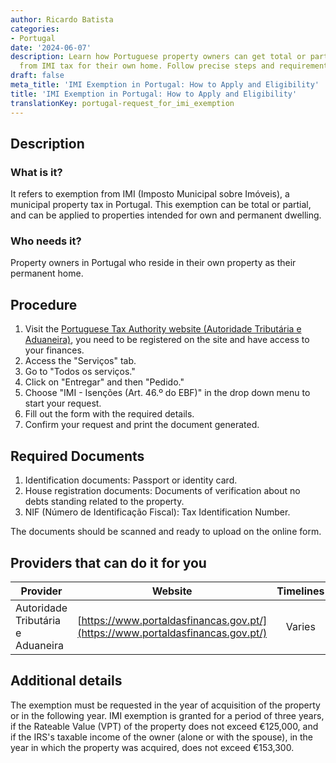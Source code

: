 ```yaml
---
author: Ricardo Batista
categories:
- Portugal
date: '2024-06-07'
description: Learn how Portuguese property owners can get total or partial exemption
  from IMI tax for their own home. Follow precise steps and requirements easily!
draft: false
meta_title: 'IMI Exemption in Portugal: How to Apply and Eligibility'
title: 'IMI Exemption in Portugal: How to Apply and Eligibility'
translationKey: portugal-request_for_imi_exemption
---
```



## Description
### What is it?
It refers to exemption from IMI (Imposto Municipal sobre Imóveis), a municipal property tax in Portugal. This exemption can be total or partial, and can be applied to properties intended for own and permanent dwelling.

### Who needs it?
Property owners in Portugal who reside in their own property as their permanent home.

## Procedure
1. Visit the [Portuguese Tax Authority website (Autoridade Tributária e Aduaneira)](https://www.portaldasfinancas.gov.pt/), you need to be registered on the site and have access to your finances.
2. Access the "Serviços" tab.
3. Go to "Todos os serviços."
4. Click on "Entregar" and then "Pedido."
5. Choose "IMI - Isenções (Art. 46.º do EBF)" in the drop down menu to start your request.
6. Fill out the form with the required details.
7. Confirm your request and print the document generated.

## Required Documents
1. Identification documents: Passport or identity card.
2. House registration documents: Documents of verification about no debts standing related to the property.
3. NIF (Número de Identificação Fiscal): Tax Identification Number.

The documents should be scanned and ready to upload on the online form.

## Providers that can do it for you

| Provider        |     Website     |     Timelines    |       Cost      |
| --------------- | --------------- |  :-------------: | :-------------: |
| Autoridade Tributária e Aduaneira      |  [https://www.portaldasfinancas.gov.pt/](https://www.portaldasfinancas.gov.pt/)       |      Varies      |        Depends on the property value       |

## Additional details
The exemption must be requested in the year of acquisition of the property or in the following year. IMI exemption is granted for a period of three years, if the Rateable Value (VPT) of the property does not exceed €125,000, and if the IRS's taxable income of the owner (alone or with the spouse), in the year in which the property was acquired, does not exceed €153,300.
